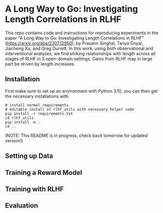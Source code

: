 # A Long Way to Go: Investigating Length Correlations in RLHF

This repo contains code and instructions for reproducing experiments in the paper "A Long Way to Go: Investigating Length Correlations in RLHF" (https://arxiv.org/abs/2307.12950), by Prasann Singhal, Tanya Goyal, Jiacheng Xu, and Greg Durrett. In this work, using both observational and interventional analyses, we find striking relationships with length across all stages of RLHF in 3 open-domain settings. Gains from RLHF may in large part be driven by length increases. 

## Installation

First make sure to set up an environment with Python 3.10, you can then get the necessary installations with 

```
# install normal requirements
# editable install of rlhf_utils with necessary helper code
pip install -r requirements.txt
cd rlhf_utils
pip install -e .
cd ..
```

(NOTE: This README is in progress, check back tomorrow for updated version!)

## Setting up Data

## Training a Reward Model 

## Training with RLHF 

## Evaluation
